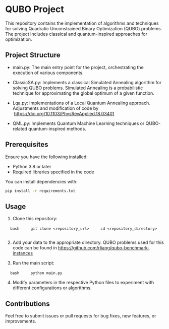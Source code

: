 # QUBO Project

This repository contains the implementation of algorithms and techniques for solving Quadratic Unconstrained Binary Optimization (QUBO) problems. The project includes classical and quantum-inspired approaches for optimization.

## Project Structure

- main.py: The main entry point for the project, orchestrating the execution of various components.

- ClassicSA.py: Implements a classical Simulated Annealing algorithm for solving QUBO problems. Simulated Annealing is a probabilistic technique for approximating the global optimum of a given function.

- Lqa.py: Implementations of a Local Quantum Annealing approach. Adjustments and modification of code by  https://doi.org/10.1103/PhysRevApplied.18.03401

- QML.py: Implements Quantum Machine Learning techniques or QUBO-related quantum-inspired methods.

## Prerequisites

Ensure you have the following installed:

- Python 3.8 or later
- Required libraries specified in the code

You can install dependencies with:

```bash
pip install -r requirements.txt
```

## Usage

1. Clone this repository:

    ```bash
    git clone <repository_url>
    cd <repository_directory>
    ```

2. Add your data to the appropriate directory. QUBO problems used for this code can be found in https://github.com/rliang/qubo-benchmark-instances

3. Run the main script:

    ```bash
    python main.py
    ```

4. Modify parameters in the respective Python files to experiment with different configurations or algorithms.

## Contributions

Feel free to submit issues or pull requests for bug fixes, new features, or improvements.
